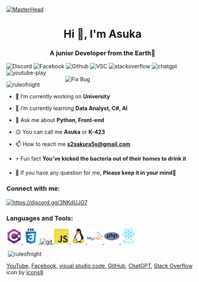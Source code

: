 [![MasterHead](https://art.pixilart.com/04e0cf7ee2853c2.gif)](https://github.com/RuleOfNight)

<h1 align="center">Hi 👋, I'm Asuka</h1>
<h3 align="center">A junior Developer from the Earth🐔</h3>



<body>
  <div class="image-container">
    <img src="https://www.icegif.com/wp-content/uploads/icegif-1284.gif" alt="Discord" width="90" link="https://discord.com/">
    <img src="https://img.icons8.com/bubbles/50/facebook-new.png" alt="Facebook" width="55">
    <img src="https://img.icons8.com/bubbles/50/github.png" alt="Github" width="55">
    <img src="https://img.icons8.com/nolan/64/visual-studio-code-2019.png" alt="VSC" width="55">
    <img src="https://img.icons8.com/color/48/stackoverflow.png" alt="stackoverflow" alt="SOF" width="55">
    <img src="https://img.icons8.com/nolan/64/chatgpt.png" alt="chatgpt" alt="ChatGPT" width="55">
    <img src="https://img.icons8.com/bubbles/50/youtube-play.png" alt="youtube-play" width="55">
  </div>
</body>

<img align="right" alt="Fix Bug" width="350" src="https://cdn.discordapp.com/emojis/886094443806076978.gif?size=128&quality=lossless">

<p align="left"> <img src="https://komarev.com/ghpvc/?username=ruleofnight&label=Profile%20views&color=0e75b6&style=flat" alt="ruleofnight" /> </p>

- 🔭 I’m currently working on **University**

- 🌱 I’m currently learning **Data Analyst, C#, AI**

- 💬 Ask me about **Python, Front-end**

- 😉 You can call me **Asuka** or **K-423**

- 📫 How to reach me **s2sakura5s@gmail.com**

- ⚡ Fun fact **You've kicked the bacteria out of their homes to drink it**

- 🙌 If you have any question for me, **Please keep it in your mind🤤**

<h3 align="left">Connect with me:</h3>
<p align="left">
<a href="https://discord.gg/https://discord.gg/3NKdUJG7" target="blank"><img align="center" src="https://raw.githubusercontent.com/rahuldkjain/github-profile-readme-generator/master/src/images/icons/Social/discord.svg" alt="https://discord.gg/3NKdUJG7" height="30" width="40" /></a>
</p>

<h3 align="left">Languages and Tools:</h3>
<p align="left"> <a href="https://www.w3schools.com/cs/" target="_blank" rel="noreferrer"> <img src="https://raw.githubusercontent.com/devicons/devicon/master/icons/csharp/csharp-original.svg" alt="csharp" width="40" height="40"/> </a> <a href="https://www.w3schools.com/css/" target="_blank" rel="noreferrer"> <img src="https://raw.githubusercontent.com/devicons/devicon/master/icons/css3/css3-original-wordmark.svg" alt="css3" width="40" height="40"/> </a> <a href="https://git-scm.com/" target="_blank" rel="noreferrer"> <img src="https://www.vectorlogo.zone/logos/git-scm/git-scm-icon.svg" alt="git" width="40" height="40"/> </a> <a href="https://www.w3.org/html/" target="_blank" rel="noreferrer"> <img  src="https://raw.githubusercontent.com/devicons/devicon/master/icons/javascript/javascript-original.svg" alt="javascript" width="40" height="40"/> </a> <a href="https://www.linux.org/" target="_blank" rel="noreferrer"> <img src="https://raw.githubusercontent.com/devicons/devicon/master/icons/linux/linux-original.svg" alt="linux" width="40" height="40"/> </a> <a href="https://www.mysql.com/" target="_blank" rel="noreferrer"> <img src="https://raw.githubusercontent.com/devicons/devicon/master/icons/mysql/mysql-original-wordmark.svg" alt="mysql" width="40" height="40"/> </a> <a href="https://www.php.net" target="_blank" rel="noreferrer"> <img src="https://raw.githubusercontent.com/devicons/devicon/master/icons/php/php-original.svg" alt="php" width="40" height="40"/> </a> <a href="https://www.python.org" target="_blank" rel="noreferrer"> <img src="https://raw.githubusercontent.com/devicons/devicon/master/icons/react/react-original-wordmark.svg" alt="react" width="40" height="40"/> </a> </p>

<p>&nbsp;<img align="center" src="https://github-readme-stats.vercel.app/api?username=ruleofnight&show_icons=true&locale=en" alt="ruleofnight" /></p>

<body>
<a  href="https://icons8.com/icon/109464/youtube">YouTube</a>, <a  href="https://icons8.com/icon/118555/facebook">Facebook</a>, <a  href="https://icons8.com/icon/XCNhMfBsqfX1/visual-studio-code">visual studio code</a>, <a  href="https://icons8.com/icon/118553/github">GitHub</a>, <a  href="https://icons8.com/icon/kTuxVYRKeKEY/chatgpt">ChatGPT</a>, <a  href="https://icons8.com/icon/13955/stack-overflow">Stack Overflow</a>  icon by <a href="https://icons8.com">Icons8</a>
</body>
